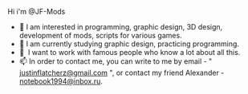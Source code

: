 Hi i'm @JF-Mods
- 👀 I am interested in programming, graphic design, 3D design, development of mods, scripts for various games.
- 🌱 I am currently studying graphic design, practicing programming.
- 💞 ️ I want to work with famous people who know a lot about all this.
- 📫 In order to contact me, you can write to me by email - " justinflatcherz@gmail.com ", or contact my friend Alexander - notebook1994@inbox.ru.

<!---
JF-Mods/JF-Mods is a ✨ special ✨ repository because its `README.md` (this file) appears on your GitHub profile.
You can click the Preview link to take a look at your changes.
--->
